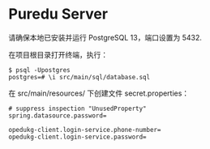 # Puredu Server

请确保本地已安装并运行 PostgreSQL 13，端口设置为 5432.

在项目根目录打开终端，执行：

```shell
$ psql -Upostgres
postgres=# \i src/main/sql/database.sql
```

在 src/main/resources/ 下创建文件 secret.properties：

```properties
# suppress inspection "UnusedProperty"
spring.datasource.password=

opedukg-client.login-service.phone-number=
opedukg-client.login-service.password=
```
